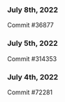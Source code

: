 ### July 8th, 2022

Commit #36877

### July 5th, 2022

Commit #314353


### July 4th, 2022

Commit #72281
